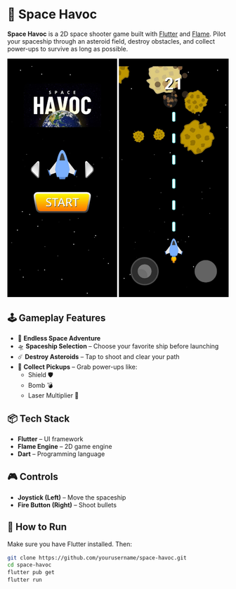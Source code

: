 # 🚀 Space Havoc

**Space Havoc** is a 2D space shooter game built with [Flutter](https://flutter.dev/) and [Flame](https://flame-engine.org/). Pilot your spaceship through an asteroid field, destroy obstacles, and collect power-ups to survive as long as possible.

<p align="center">
  <img src="assets\start screen.jpg" alt="Start Screen" width="250"/>
  <img src="assets\gameplay.jpg" alt="Gameplay" width="250"/>
</p>

## 🕹️ Gameplay Features

- 🌌 **Endless Space Adventure**
- 🛸 **Spaceship Selection** – Choose your favorite ship before launching
- ☄️ **Destroy Asteroids** – Tap to shoot and clear your path
- 🔰 **Collect Pickups** – Grab power-ups like:
  - Shield 🛡️
  - Bomb 💣
  - Laser Multiplier 🔫

## 📦 Tech Stack

- **Flutter** – UI framework
- **Flame Engine** – 2D game engine
- **Dart** – Programming language

## 🎮 Controls

- **Joystick (Left)** – Move the spaceship
- **Fire Button (Right)** – Shoot bullets

## 🚧 How to Run

Make sure you have Flutter installed. Then:

```bash
git clone https://github.com/yourusername/space-havoc.git
cd space-havoc
flutter pub get
flutter run
